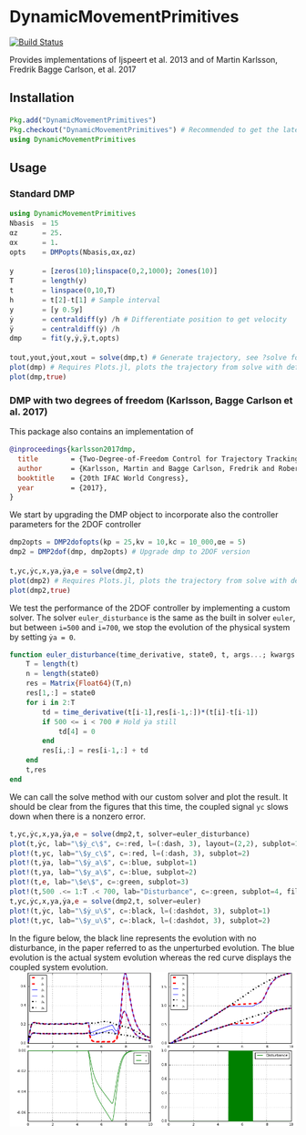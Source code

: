 # DynamicMovementPrimitives

[![Build Status](https://travis-ci.org/baggepinnen/DynamicMovementPrimitives.jl.svg?branch=master)](https://travis-ci.org/baggepinnen/DynamicMovementPrimitives.jl)

Provides implementations of Ijspeert et al. 2013 and of Martin Karlsson, Fredrik Bagge Carlson, et al. 2017

## Installation

```julia
Pkg.add("DynamicMovementPrimitives")
Pkg.checkout("DynamicMovementPrimitives") # Recommended to get the latest version
using DynamicMovementPrimitives
```

## Usage
### Standard DMP
```julia
using DynamicMovementPrimitives
Nbasis  = 15
αz      = 25.
αx      = 1.
opts    = DMPopts(Nbasis,αx,αz)

y       = [zeros(10);linspace(0,2,1000); 2ones(10)]
T       = length(y)
t       = linspace(0,10,T)
h       = t[2]-t[1] # Sample interval
y       = [y 0.5y]
ẏ       = centraldiff(y) /h # Differentiate position to get velocity
ÿ       = centraldiff(ẏ) /h
dmp     = fit(y,ẏ,ÿ,t,opts)

tout,yout,ẏout,xout = solve(dmp,t) # Generate trajectory, see ?solve for options
plot(dmp) # Requires Plots.jl, plots the trajectory from solve with default options
plot(dmp,true)
```

### DMP with two degrees of freedom (Karlsson, Bagge Carlson et al. 2017)
This package also contains an implementation of
```bibtex
@inproceedings{karlsson2017dmp,
  title        = {Two-Degree-of-Freedom Control for Trajectory Tracking and Perturbation Recovery during Execution of Dynamical Movement Primitives},
  author       = {Karlsson, Martin and Bagge Carlson, Fredrik and Robertsson, Anders and Johansson, Rolf},
  booktitle    = {20th IFAC World Congress},
  year         = {2017},
}
```

We start by upgrading the DMP object to incorporate also the controller parameters for the 2DOF controller
```julia
dmp2opts = DMP2dofopts(kp = 25,kv = 10,kc = 10_000,αe = 5)
dmp2 = DMP2dof(dmp, dmp2opts) # Upgrade dmp to 2DOF version

t,yc,ẏc,x,ya,ẏa,e = solve(dmp2,t)
plot(dmp2) # Requires Plots.jl, plots the trajectory from solve with default options
plot(dmp2,true)
```

We test the performance of the 2DOF controller by implementing a custom solver. The solver `euler_disturbance` is the same as the built in solver `euler`, but between `i=500` and `i=700`, we stop the evolution of the physical system by setting `ẏa = 0`.
```julia
function euler_disturbance(time_derivative, state0, t, args...; kwargs...)
    T = length(t)
    n = length(state0)
    res = Matrix{Float64}(T,n)
    res[1,:] = state0
    for i in 2:T
        td = time_derivative(t[i-1],res[i-1,:])*(t[i]-t[i-1])
        if 500 <= i < 700 # Hold ẏa still
            td[4] = 0
        end
        res[i,:] = res[i-1,:] + td
    end
    t,res
end
```

We can call the solve method with our custom solver and plot the result. It should be clear from the figures that this time, the coupled signal `yc` slows down when there is a nonzero error.
```julia
t,yc,ẏc,x,ya,ẏa,e = solve(dmp2,t, solver=euler_disturbance)
plot(t,ẏc, lab="\$ẏ_c\$", c=:red, l=(:dash, 3), layout=(2,2), subplot=1)
plot!(t,yc, lab="\$y_c\$", c=:red, l=(:dash, 3), subplot=2)
plot!(t,ẏa, lab="\$ẏ_a\$", c=:blue, subplot=1)
plot!(t,ya, lab="\$y_a\$", c=:blue, subplot=2)
plot!(t,e, lab="\$e\$", c=:green, subplot=3)
plot!(t,500 .<= 1:T .< 700, lab="Disturbance", c=:green, subplot=4, fillrange=0)
t,yc,ẏc,x,ya,ẏa,e = solve(dmp2,t, solver=euler)
plot!(t,ẏc, lab="\$ẏ_u\$", c=:black, l=(:dashdot, 3), subplot=1)
plot!(t,yc, lab="\$y_u\$", c=:black, l=(:dashdot, 3), subplot=2)
```
In the figure below, the black line represents the evolution with no disturbance, in the paper referred to as the unperturbed evolution. The blue evolution is the actual system evolution whereas the red curve displays the coupled system evolution.
![DMP2dof plot](figs/dmp2.png)
